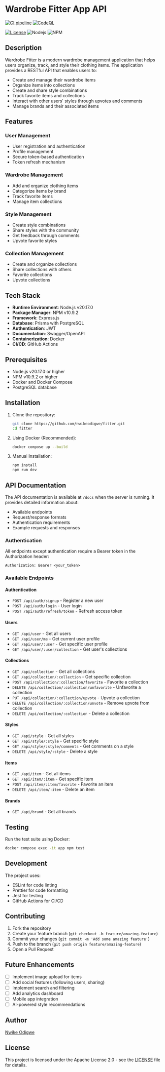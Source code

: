 # Wardrobe Fitter App API

[![CI pipeline](https://github.com/nwikeodigwe/fitter/actions/workflows/main.yml/badge.svg)](https://github.com/nwikeodigwe/fitter/actions/workflows/main.yml)
[![CodeQL](https://github.com/nwikeodigwe/fitter/actions/workflows/github-code-scanning/codeql/badge.svg)](https://github.com/nwikeodigwe/fitter/actions/workflows/github-code-scanning/codeql)

[![License](https://img.shields.io/badge/License-Apache%202.0-blue.svg)](https://opensource.org/licenses/Apache-2.0)
![Nodejs ](https://img.shields.io/badge/node_v20.17.0-blue.svg)
![NPM](https://img.shields.io/badge/npm-10.9.2-green.svg)

## Description

Wardrobe Fitter is a modern wardrobe management application that helps users organize, track, and style their clothing items. The application provides a RESTful API that enables users to:

- Create and manage their wardrobe items
- Organize items into collections
- Create and share style combinations
- Track favorite items and collections
- Interact with other users' styles through upvotes and comments
- Manage brands and their associated items

## Features

### User Management

- User registration and authentication
- Profile management
- Secure token-based authentication
- Token refresh mechanism

### Wardrobe Management

- Add and organize clothing items
- Categorize items by brand
- Track favorite items
- Manage item collections

### Style Management

- Create style combinations
- Share styles with the community
- Get feedback through comments
- Upvote favorite styles

### Collection Management

- Create and organize collections
- Share collections with others
- Favorite collections
- Upvote collections

## Tech Stack

- **Runtime Environment**: Node.js v20.17.0
- **Package Manager**: NPM v10.9.2
- **Framework**: Express.js
- **Database**: Prisma with PostgreSQL
- **Authentication**: JWT
- **Documentation**: Swagger/OpenAPI
- **Containerization**: Docker
- **CI/CD**: GitHub Actions

## Prerequisites

- Node.js v20.17.0 or higher
- NPM v10.9.2 or higher
- Docker and Docker Compose
- PostgreSQL database

## Installation

1. Clone the repository:

   ```bash
   git clone https://github.com/nwikeodigwe/fitter.git
   cd fitter
   ```

2. Using Docker (Recommended):

   ```bash
   docker compose up --build
   ```

3. Manual Installation:
   ```bash
   npm install
   npm run dev
   ```

## API Documentation

The API documentation is available at `/docs` when the server is running. It provides detailed information about:

- Available endpoints
- Request/response formats
- Authentication requirements
- Example requests and responses

### Authentication

All endpoints except authentication require a Bearer token in the Authorization header:

```
Authorization: Bearer <your_token>
```

### Available Endpoints

#### Authentication

- `POST /api/auth/signup` - Register a new user
- `POST /api/auth/login` - User login
- `POST /api/auth/refresh/token` - Refresh access token

#### Users

- `GET /api/user` - Get all users
- `GET /api/user/me` - Get current user profile
- `GET /api/user/:user` - Get specific user profile
- `GET /api/user/:user/collection` - Get user's collections

#### Collections

- `GET /api/collection` - Get all collections
- `GET /api/collection/:collection` - Get specific collection
- `POST /api/collection/:collection/favorite` - Favorite a collection
- `DELETE /api/collection/:collection/unfavorite` - Unfavorite a collection
- `PUT /api/collection/:collection/upvote` - Upvote a collection
- `DELETE /api/collection/:collection/unvote` - Remove upvote from collection
- `DELETE /api/collection/:collection` - Delete a collection

#### Styles

- `GET /api/style` - Get all styles
- `GET /api/style/:style` - Get specific style
- `GET /api/style/:style/comments` - Get comments on a style
- `DELETE /api/style/:style` - Delete a style

#### Items

- `GET /api/item` - Get all items
- `GET /api/item/:item` - Get specific item
- `POST /api/item/:item/favorite` - Favorite an item
- `DELETE /api/item/:item` - Delete an item

#### Brands

- `GET /api/brand` - Get all brands

## Testing

Run the test suite using Docker:

```bash
docker compose exec -it app npm test
```

## Development

The project uses:

- ESLint for code linting
- Prettier for code formatting
- Jest for testing
- GitHub Actions for CI/CD

## Contributing

1. Fork the repository
2. Create your feature branch (`git checkout -b feature/amazing-feature`)
3. Commit your changes (`git commit -m 'Add some amazing feature'`)
4. Push to the branch (`git push origin feature/amazing-feature`)
5. Open a Pull Request

## Future Enhancements

- [ ] Implement image upload for items
- [ ] Add social features (following users, sharing)
- [ ] Implement search and filtering
- [ ] Add analytics dashboard
- [ ] Mobile app integration
- [ ] AI-powered style recommendations

## Author

[Nwike Odigwe](https://www.linkedin.com/in/nwikeodigwe/)

## License

This project is licensed under the Apache License 2.0 - see the [LICENSE](LICENSE) file for details.
